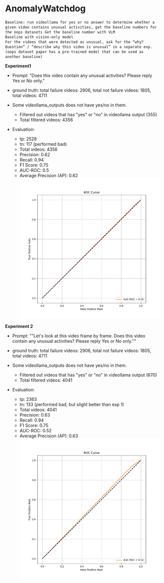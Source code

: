 # AnomalyWatchdog

```
Baseline: run videollama for yes or no answer to determine whether a given video contains unusual activities, get the baseline numbers for the oops datasets Get the baseline number with VLM
Baseline with vision-only model
For the videos that were detected as unusual, ask for the “why? Question” / “describe why this video is unusual” in a separate exp.
(oops dataset paper has a pre-trained model that can be used as another baseline)
```

**Experiment1**

- Prompt: "Does this video contain any unusual activities? Please reply Yes or No only."
- ground truth: total failure videos: 2906, total not failure videos: 1805, total videos: 4711
- Some videollama_outputs does not have yes/no in them.
  - Filtered out videos that has "yes" or "no" in videollama output (355)
  - Total filtered videos: 4356
- Evaluation:

  - tp: 2528
  - tn: 117 (performed bad)
  - Total videos: 4356
  - Precision: 0.62
  - Recall: 0.94
  - F1 Score: 0.75
  - AUC-ROC: 0.5
  - Average Precision (AP): 0.62
    ![Alt text](results/prompt1/roc_curve.png)

**Experiment 2**

- Prompt: ""Let's look at this video frame by frame. Does this video contain any unusual activities? Please reply Yes or No only.""
- ground truth: total failure videos: 2906, total not failure videos: 1805, total videos: 4711
- Some videollama_outputs does not have yes/no in them.
  - Filtered out videos that has "yes" or "no" in videollama output (670)
  - Total filtered videos: 4041
- Evaluation:

  - tp: 2363
  - tn: 133 (performed bad, but slight better than exp 1)
  - Total videos: 4041
  - Precision: 0.63
  - Recall: 0.94
  - F1 Score: 0.75
  - AUC-ROC: 0.52
  - Average Precision (AP): 0.63
    ![Alt text](results/prompt2/_roc_curve.png)
